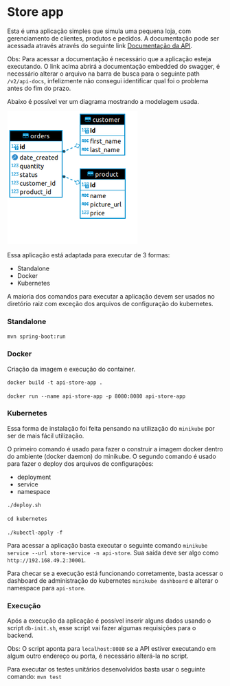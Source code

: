 # Store app 

Esta é uma aplicação simples que simula uma pequena loja, com gerenciamento de clientes, produtos e pedidos.
A documentação pode ser acessada através através do seguinte link [Documentação da API](http://localhost:8080/swagger-ui/index.html?configUrl=/v3/api-docs/swagger-config#/).

Obs: Para acessar a documentação é necessário que a aplicação esteja executando. O link acima abrirá a documentação 
embedded do swagger, é necessário alterar o arquivo na barra de busca para o seguinte path `/v2/api-docs`, 
infelizmente não consegui identificar qual foi o problema antes do fim do prazo.

Abaixo é possível ver um diagrama mostrando a modelagem usada.

![img.png](img.png)


Essa aplicação está adaptada para executar de 3 formas:
- Standalone
- Docker
- Kubernetes

A maioria dos comandos para executar a aplicação devem ser usados no diretório raiz
com exceção dos arquivos de configuração do kubernetes.

### Standalone
```
mvn spring-boot:run
```


### Docker
Criação da imagem e execução do container.
```
docker build -t api-store-app .

docker run --name api-store-app -p 8080:8080 api-store-app 

```


### Kubernetes

Essa forma de instalação foi feita pensando na utilização do `minikube` por ser de
mais fácil utilização.

O primeiro comando é usado para fazer o construir a imagem docker dentro do ambiente (docker daemon) do minikube.
O segundo comando é usado para fazer o deploy dos arquivos de configurações:
- deployment
- service
- namespace

```
./deploy.sh

cd kubernetes

./kubectl-apply -f
```

Para acessar a aplicação basta executar o seguinte comando `minikube service --url store-service -n api-store`.
Sua saída deve ser algo como `http://192.168.49.2:30001`.

Para checar se a execução está funcionando corretamente, basta acessar o dashboard de administração do kubernetes
`minikube dashboard` e alterar o namespace para `api-store`.


### Execução
Após a execução da aplicação é possível inserir alguns dados usando o script `db-init.sh`, 
esse script vai fazer algumas requisições para o backend.

Obs: O script aponta para `localhost:8080` se a API estiver executando em algum 
outro endereço ou porta, é necessário alterá-la no script.


Para executar os testes unitários desenvolvidos basta usar o seguinte comando: `mvn test`